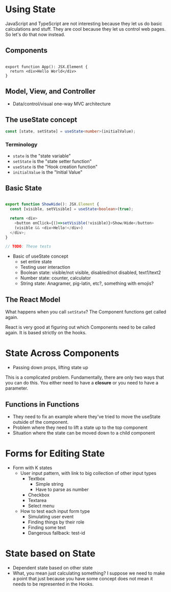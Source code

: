 # Using State

JavaScript and TypeScript are not interesting because they let us do basic calculations and stuff. They are cool because they let us control web pages. So let's do that now instead.

## Components

```tsx

export function App(): JSX.Element {
  return <div>Hello World</div>
}
```

## Model, View, and Controller

* Data/control/visual one-way MVC architecture

## The useState concept

```typescript
const [state, setState] = useState<number>(initialValue);
```

### Terminology

* `state` is the "state variable"
* `setState` is the "state setter function"
* `useState` is the "Hook creation function"
* `initialValue` is the "Initial Value"

## Basic State

```typescript

export function ShowHide(): JSX.Element {
  const [visible, setVisible] = useState<boolean>(true);

  return <div>
    <button onClick={()=>setVisible(!visible)}>Show/Hide</button>
    (visible && <div>Hello!</div>)
  </div>;
}

// TODO: These tests

```

* Basic of useState concept
  * set entire state
  * Testing user interaction
  * Boolean state: visible/not visible, disabled/not disabled, text1/text2
  * Number state: counter, calculator
  * String state: Anagramer, pig-latin, etc?, something with emojis?

## The React Model

What happens when you call `setState`? The Component functions get called again.

React is very good at figuring out which Components need to be called again. It is based strictly on the hooks.

# State Across Components

* Passing down props, lifting state up

This is a complicated problem. Fundamentally, there are only two ways that you can do this. You either need to have a **closure** or you need to have a parameter.

## Functions in Functions

* They need to fix an example where they've tried to move the useState outside of the component.
* Problem where they need to lift a state up to the top component
* Situation where the state can be moved down to a child component

# Forms for Editing State

* Form with K states
  * User input pattern, with link to big collection of other input types
    * Textbox
      * Simple string
      * Have to parse as number
    * Checkbox
    * Textarea
    * Select menu
  * How to test each input form type
    * Simulating user event
    * Finding things by their role
    * Finding some text
    * Dangerous fallback: test-id

# State based on State

* Dependent state based on other state
* What, you mean just calculating something? I suppose we need to make a point that just because you have some concept does not mean it needs to be represented in the Hooks.